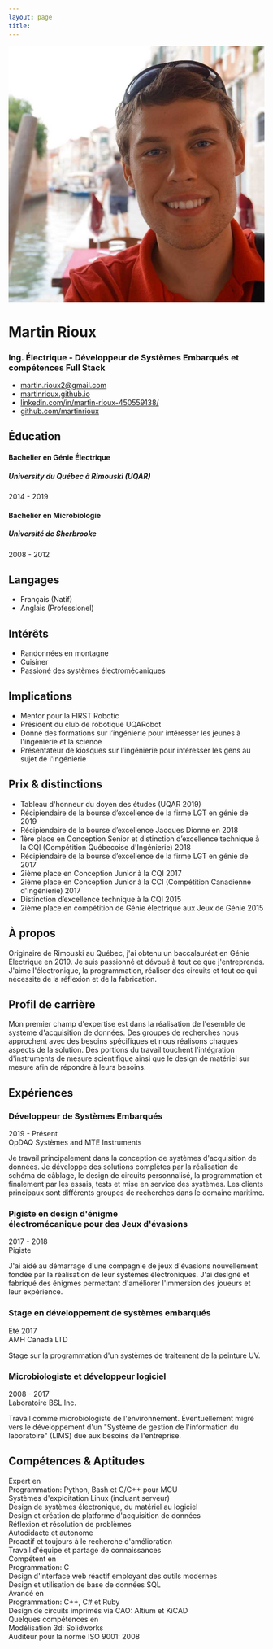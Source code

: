 ```yaml
---
layout: page
title:
---
```

<div class="resume-wrapper">
    <div class="sidebar-wrapper">
        <div class="profile-container">
            <img class="profile" src="/public/img/me.jpg" alt="" />
            <h1 class="name">Martin Rioux</h1>
            <h3 class="tagline">Ing. Électrique - Développeur de Systèmes Embarqués et compétences Full Stack</h3>
        </div><!--//profile-container-->
        <div class="contact-container container-block">
            <ul class="list-unstyled contact-list">
                <li class="email"><i class="fa-list fa fa-envelope"></i><a href="mailto: martin.rioux2@gmail.com">martin.rioux2@gmail.com</a></li>
                <!-- <li class="phone"><i class="fa-list fa fa-phone"></i><a href="tel:+(1) xxx xxx-xxxx">+(1) xxx xxx-xxxx</a></li> -->
                <li class="website"><i class="fa-list fa fa-globe"></i><a href="https://martinrioux.github.io" target="_blank">martinrioux.github.io</a></li>
                <li class="linkedin"><i class="fa-list fa fa-linkedin"></i><a href="https://www.linkedin.com/in/martin-rioux-450559138/" target="_blank">linkedin.com/in/martin-rioux-450559138/</a></li>
                <li class="github"><i class="fa-list fa fa-github"></i><a href="https://github.com/martinrioux" target="_blank">github.com/martinrioux</a></li>
                <!-- <li class="twitter"><i class="fa-list fa fa-twitter"></i><a href="https://twitter.com/3rdwave_themes" target="_blank">@twittername</a></li> -->
            </ul>
        </div><!--//contact-container-->
        <div class="education-container container-block">
            <h2 class="container-block-title">Éducation</h2>
            <div class="item">
                <h4 class="degree">Bachelier en Génie Électrique</h4>
                <h5 class="meta">University du Québec à Rimouski (UQAR)</h5>
                <div class="time">2014 - 2019</div>
            </div><!--//item-->
            <div class="item">
                <h4 class="degree">Bachelier en Microbiologie</h4>
                <h5 class="meta">Université de Sherbrooke</h5>
                <div class="time">2008 - 2012</div>
            </div><!--//item-->
        </div><!--//education-container-->
        <div class="languages-container container-block">
            <h2 class="container-block-title">Langages</h2>
            <ul class="list-unstyled interests-list">
                <li>Français <span class="lang-desc">(Natif)</span></li>
                <li>Anglais <span class="lang-desc">(Professionel)</span></li>
            </ul>
        </div><!--//interests-->
        <div class="interests-container container-block">
            <h2 class="container-block-title">Intérêts</h2>
            <ul class="list-unstyled interests-list">
                <li>Randonnées en montagne</li>
                <li>Cuisiner</li>
                <li>Passioné des systèmes électromécaniques</li>
            </ul>
        </div><!--//interests-->
        <div class="container-block">
            <h2 class="container-block-title">Implications</h2>
            <ul class="list-unstyled interests-list">
                <li>Mentor pour la FIRST Robotic</li>
                <li>Président du club de robotique UQARobot</li>
                <li>Donné des formations sur l’ingénierie pour intéresser les jeunes à l'ingénierie et la science</li>
                <li>Présentateur de kiosques sur l’ingénierie pour intéresser les gens au sujet de l'ingénierie</li>
            </ul>
        </div><!--//Implications-->
        <div class="container-block">
            <h2 class="container-block-title">Prix & distinctions</h2>
            <ul class="list-unstyled interests-list">
                <li>Tableau d'honneur du doyen des études (UQAR 2019)</li>
                <li>Récipiendaire de la bourse d’excellence de la firme LGT en génie de 2019</li>
                <li>Récipiendaire de la bourse d’excellence Jacques Dionne en 2018</li>
                <li>1ère place en Conception Senior et distinction d’excellence technique à la CQI (Compétition Québecoise d'Ingénierie) 2018</li>
                <li>Récipiendaire de la bourse d’excellence de la firme LGT en génie de 2017</li>
                <li>2ième place en Conception Junior à la CQI 2017</li>
                <li>2ième place en Conception Junior à la CCI (Compétition Canadienne d'Ingénierie) 2017</li>
                <li>Distinction d’excellence technique à la CQI 2015</li>
                <li>2ième place en compétition de Génie électrique aux Jeux de Génie 2015</li>
            </ul>
        </div><!--//Awards-->
    </div><!--//sidebar-wrapper-->
    <div class="main-wrapper">
        <section class="section summary-section">
            <h2 class="section-title"><span class="icon-holder"><i class="resume-fas fa fa-user"></i></span>À propos</h2>
            <div class="summary">
                <p>
                    Originaire de Rimouski au Québec, j'ai obtenu un baccalauréat en Génie Électrique en 2019. Je suis passionné et dévoué à tout ce que j'entreprends. J'aime l'électronique, la programmation, réaliser des circuits et tout ce qui nécessite de la réflexion et de la fabrication.
                </p>
            </div><!--//summary-->
        </section><!--//section-->
        <section class="section summary-section">
            <h2 class="section-title"><span class="icon-holder"><i class="resume-fas fa fa-suitcase"></i></span>Profil de carrière</h2>
            <div class="summary">
                <p>
                    Mon premier champ d'expertise est dans la réalisation de l'esemble de système d'acquisition de données. Des groupes de recherches nous approchent avec des besoins spécifiques et nous réalisons chaques aspects de la solution. Des portions du travail touchent l'intégration d'instruments de mesure scientifique ainsi que le design de matériel sur mesure afin de répondre à leurs besoins.
                </p>
            </div><!--//summary-->
        </section><!--//section-->
        <section class="section experiences-section">
            <h2 class="section-title"><span class="icon-holder"><i class="resume-fas fa fa-briefcase"></i></span>Expériences</h2>
            <div class="item">
                <div class="meta">
                    <div class="upper-row">
                        <h3 class="job-title">Développeur de Systèmes Embarqués</h3>
                        <div class="time">2019 - Présent</div>
                    </div><!--//upper-row-->
                    <div class="company">OpDAQ Systèmes and MTE Instruments</div>
                </div><!--//meta-->
                <div class="details">
                    <p>Je travail principalement dans la conception de systèmes d'acquisition de données. Je développe des solutions complètes par la réalisation de schéma de câblage, le design de circuits personnalisé, la programmation et finalement par les essais, tests et mise en service des systèmes. Les clients principaux sont différents groupes de recherches dans le domaine maritime.</p>
                </div><!--//details-->
            </div><!--//item-->
            <div class="item">
                <div class="meta">
                    <div class="upper-row">
                        <h3 class="job-title">Pigiste en design d'énigme <br/>électromécanique pour des Jeux d'évasions</h3>
                        <div class="time">2017 - 2018</div>
                    </div><!--//upper-row-->
                    <div class="company">Pigiste</div>
                </div><!--//meta-->
                <div class="details">
                    <p>J'ai aidé au démarrage d'une compagnie de jeux d'évasions nouvellement fondée par la réalisation de leur systèmes électroniques. J'ai designé et fabriqué des énigmes permettant d'améliorer l'immersion des joueurs et leur expérience.</p>
                </div><!--//details-->
            </div><!--//item-->
            <div class="item">
                <div class="meta">
                    <div class="upper-row">
                        <h3 class="job-title">Stage en développement de systèmes embarqués</h3>
                        <div class="time">Été 2017</div>
                    </div><!--//upper-row-->
                    <div class="company">AMH Canada LTD</div>
                </div><!--//meta-->
                <div class="details">
                    <p>Stage sur la programmation d'un systèmes de traitement de la peinture UV.</p>
                </div><!--//details-->
            </div><!--//item-->
            <div class="item">
                <div class="meta">
                    <div class="upper-row">
                        <h3 class="job-title">Microbiologiste et développeur logiciel</h3>
                        <div class="time">2008 - 2017</div>
                    </div><!--//upper-row-->
                    <div class="company">Laboratoire BSL Inc.</div>
                </div><!--//meta-->
                <div class="details">
                    <p>Travail comme microbiologiste de l'environnement. Éventuellement migré vers le développement d'un "Système de gestion de l'information du laboratoire" (LIMS) due aux besoins de l'entreprise.</p>
                </div><!--//details-->
            </div><!--//item-->
        </section><!--//section-->
        <!-- <section class="section projects-section">
            <h2 class="section-title"><span class="icon-holder"><i class="resume-fas fa fa-archive"></i></span>Projects</h2>
            <div class="intro">
                <p>Here are some of the most notable project I worked on.</p>
            </div>
            <div class="item">
                <span class="project-title"><a target="_blank">VAK</a></span> - <span class="project-tagline">A Python and Linux based software suite that enable the processing, recording ans transmission of a multitude of scientific instruments. Designed to be low power and for the use in Data Buoys.</span>
            </div>
            <div class="item">
                <span class="project-title"><a target="_blank">Laboratory Information Management System (LIMS)</a></span> - <span class="project-tagline">For the Laboratoire BSL Inc, I co-designed a Ruby on Rails based complete LIMS solution. This inclused samples reception, results gathering, comparison to standards and transmission.</span>
            </div>
        </section> -->
        <section class="skills-section section">
            <h2 class="section-title"><span class="icon-holder"><i class="resume-fas fa fa-rocket"></i></span>Compétences &amp; Aptitudes</h2>
            <div class="skillset">
                <div class="qualification-level">Expert en</div>
                <div class="item">
                    <span class="project-tagline">Programmation: Python, Bash et C/C++ pour MCU</span>
                </div>
                <div class="item">
                    <span class="project-tagline">Systèmes d'exploitation Linux (incluant serveur)</span>
                </div>
                <div class="item">
                    <span class="project-tagline">Design de systèmes électronique, du matériel au logiciel</span>
                </div>
                <div class="item">
                    <span class="project-tagline">Design et création de platforme d'acquisition de données</span>
                </div>
                <div class="item">
                    <span class="project-tagline">Réflexion et résolution de problèmes</span>
                </div>
                <div class="item">
                    <span class="project-tagline">Autodidacte et autonome</span>
                </div>
                <div class="item">
                    <span class="project-tagline">Proactif et toujours à le recherche d'amélioration</span>
                </div>
                <div class="item">
                    <span class="project-tagline">Travail d'équipe et partage de connaissances</span>
                </div>
                <div class="qualification-level">Compétent en</div>
                <div class="item">
                    <span class="project-tagline">Programmation: C</span>
                </div>
                <div class="item">
                    <span class="project-tagline">Design d'interface web réactif employant des outils modernes</span>
                </div>
                <div class="item">
                    <span class="project-tagline">Design et utilisation de base de données SQL</span>
                </div>
                <div class="qualification-level">Avancé en</div>
                <div class="item">
                    <span class="project-tagline">Programmation: C++, C# et Ruby</span>
                </div>
                <div class="item">
                    <span class="project-tagline">Design de circuits imprimés via CAO: Altium et KiCAD</span>
                </div>
                <div class="qualification-level">Quelques compétences en</div>
                <div class="item">
                    <span class="project-tagline">Modélisation 3d: Solidworks</span>
                </div>
                <div class="item">
                    <span class="project-tagline">Auditeur pour la norme ISO 9001: 2008</span>
                </div>
            </div>
        </section><!--//skills-section-->
    </div><!--//main-body-->
</div>